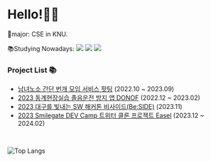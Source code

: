 
<!--<img src="https://github.com/HeewonP825/HeewonP825/assets/80496838/361e92cb-177c-4a5c-be11-097d08801d85">-->


Hello!👋🏻
=============

📌major: CSE in KNU.

📚Studying Nowadays: <img src="https://img.shields.io/badge/Kotlin-7F52FF?style=flat&logo=Kotlin&logoColor=white"/> <img src="https://img.shields.io/badge/Flutter-02569B?style=flat&logo=Flutter&logoColor=white"/> <img src="https://img.shields.io/badge/Adobe XD-FF61F6?style=flat&logo=Adobe XD&logoColor=white"/> <!-- <img src="https://img.shields.io/badge/Java-007396?style=flat&logo=Java&logoColor=white"/> -->

<p>
  
### Project List 📚  
- [남녀노소 간단 번개 모임 서비스 팟팅](https://play.google.com/store/apps/details?id=com.appdong.partying.prod) (2022.10 ~ 2023.09)
- [2023 동계현장실습 졸음운전 방지 앱 DONOF](https://github.com/HeewonP825/Saloris) (2022.12 ~  2023.02)
- [2023 대구를 빛내는 SW 해커톤 비사이드(Be:SIDE)](https://github.com/HeewonP825/Beside-App) (2023.11)
- [2023 Smilegate DEV Camp 트위터 클론 프로젝트 Easel](https://github.com/sgdevcamp2023/palette) (2023.12 ~ 2024.02)

<br>



<!-- # 👩🏻‍💻 Skills 👩🏻‍💻 -->
  
<!--  #### 📚  Studying Nowdays 📚 -->
  
 <!-- <img src="https://img.shields.io/badge/Adobe Illustrator-FF9A00?style=flat&logo=Adobe Illustrator&logoColor=white"/> <img src="https://img.shields.io/badge/Adobe Photoshop-31A8FF?style=flat&logo=Adobe Photoshop&logoColor=white"/> !-->  <!-- <img src="https://img.shields.io/badge/Adobe XD-FF61F6?style=flat&logo=Adobe XD&logoColor=white"/> !-->
  
<!-- <img src="https://img.shields.io/badge/Kotlin-7F52FF?style=flat&logo=Kotlin&logoColor=white"/> <img src="https://img.shields.io/badge/Flutter-02569B?style=flat&logo=Flutter&logoColor=white"/> <img src="https://img.shields.io/badge/Adobe XD-FF61F6?style=flat&logo=Adobe XD&logoColor=white"/>

  #### 🛠  Tools 🛠 -->
<!--  <img src="https://img.shields.io/badge/Android Studio-3DDC84?style=flat&logo=Android Studio&logoColor=white"/> <img src="https://img.shields.io/badge/PyCharm-000000?style=flat&logo=PyCharm&logoColor=white"/> <img src="https://img.shields.io/badge/Visual Studio-5C2D91?style=flat&logo=Visual Studio&logoColor=white"/> <img src="https://img.shields.io/badge/GitHub-181717?style=flat&logo=GitHub&logoColor=white"/> -->

<!--  #### 💻  Platforms & Languages 💻 -->
<!-- <img src="https://img.shields.io/badge/C-A8B9CC?style=flat&logo=C&logoColor=white"/> <img src="https://img.shields.io/badge/Kotlin-7F52FF?style=flat&logo=Kotlin&logoColor=white"/> <img src="https://img.shields.io/badge/Dart-0175C2?style=flat&logo=Dart&logoColor=white"/>  <img src="https://img.shields.io/badge/Java-007396?style=flat&logo=Java&logoColor=white"/> <!-- <img src="https://img.shields.io/badge/C++-00599C?style=flat&logo=C++&logoColor=white"/>  <img src="https://img.shields.io/badge/HTML5-E34F26?style=flat&logo=HTML5&logoColor=white"/> <img src="https://img.shields.io/badge/CSS3-1572B6?style=flat&logo=CSS3&logoColor=white"/> <img src="https://img.shields.io/badge/JavaScript-F7DF1E?style=flat&logo=JavaScript&logoColor=white"/>  -->
<!-- <img src="https://img.shields.io/badge/Java-007396?style=flat&logo=Java&logoColor=white"/> <img src="https://img.shields.io/badge/Bootstrap-7952B3?style=flat&logo=Bootstrap&logoColor=white"/> --> 
  

<!-- ## 🙍🏻‍♀️ My Status 🙍🏻‍♀️!-->


<!-- ![Anurag's GitHub stats](https://github-readme-stats.vercel.app/api?username=HeewonP825&show_icons=true&theme=tokyonight&hide_border) !--> 
![Top Langs](https://github-readme-stats.vercel.app/api/top-langs/?username=HeewonP825&layout=compact&show_icons=true&hide_border)
    </div> 


